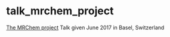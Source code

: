 # talk_mrchem_project

[The MRChem project](http://cicero.xyz/v2/remark/github/stigrj/mrchem-project-talk/master/mrchem-project-talk.mkd/)
Talk given June 2017 in Basel, Switzerland

